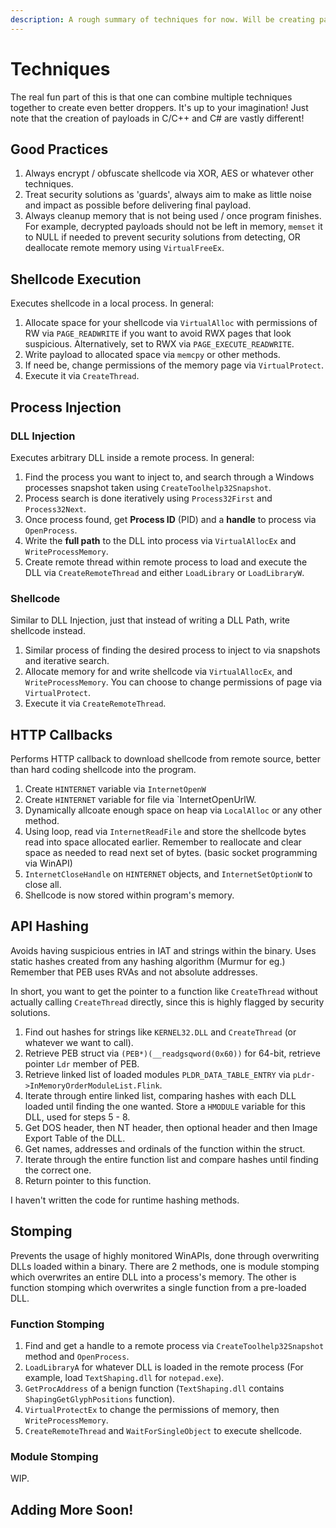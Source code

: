 ```yaml
---
description: A rough summary of techniques for now. Will be creating pages for each in future, and adding more as I go along (and when I have more time from NUS :C)
---
```


# Techniques

The real fun part of this is that one can combine multiple techniques together to create even better droppers. It's up to your imagination! Just note that the creation of payloads in C/C++ and C# are vastly different!

## Good Practices

1. Always encrypt / obfuscate shellcode via XOR, AES or whatever other techniques.
2. Treat security solutions as 'guards', always aim to make as little noise and impact as possible before delivering final payload.
3. Always cleanup memory that is not being used / once program finishes. For example, decrypted payloads should not be left in memory, `memset` it to NULL if needed to prevent security solutions from detecting, OR deallocate remote memory using `VirtualFreeEx`.

## Shellcode Execution

Executes shellcode in a local process. In general:

1. Allocate space for your shellcode via `VirtualAlloc` with permissions of RW via `PAGE_READWRITE` if you want to avoid RWX pages that look suspicious. Alternatively, set to RWX via `PAGE_EXECUTE_READWRITE`.
2. Write payload to allocated space via `memcpy` or other methods.
3. If need be, change permissions of the memory page via `VirtualProtect`. 
4. Execute it via `CreateThread`.

## Process Injection

### DLL Injection

Executes arbitrary DLL inside a remote process. In general:

1. Find the process you want to inject to, and search through a Windows processes snapshot taken using `CreateToolhelp32Snapshot`.
2. Process search is done iteratively using `Process32First` and `Process32Next`. 
3. Once process found, get **Process ID** (PID) and a **handle** to process via `OpenProcess`. 
4. Write the **full path** to the DLL into process via `VirtualAllocEx` and `WriteProcessMemory`.
5. Create remote thread within remote process to load and execute the DLL via `CreateRemoteThread` and either `LoadLibrary` or `LoadLibraryW`.

### Shellcode

Similar to DLL Injection, just that instead of writing a DLL Path, write shellcode instead.

1. Similar process of finding the desired process to inject to via snapshots and iterative search.
2. Allocate memory for and write shellcode via `VirtualAllocEx`, and `WriteProcessMemory`. You can choose to change permissions of page via `VirtualProtect`.
3. Execute it via `CreateRemoteThread`.

## HTTP Callbacks

Performs HTTP callback to download shellcode from remote source, better than hard coding shellcode into the program.

1. Create `HINTERNET` variable via `InternetOpenW`
2. Create `HINTERNET` variable for file via `InternetOpenUrlW.
3. Dynamically allcoate enough space on heap via `LocalAlloc` or any other method.
4. Using loop, read via `InternetReadFile` and store the shellcode bytes read into space allocated earlier. Remember to reallocate and clear space as needed to read next set of bytes. (basic socket programming via WinAPI)
5. `InternetCloseHandle` on `HINTERNET` objects, and `InternetSetOptionW` to close all.
6. Shellcode is now stored within program's memory.

## API Hashing

Avoids having suspicious entries in IAT and strings within the binary. Uses static hashes created from any hashing algorithm (Murmur for eg.) Remember that PEB uses RVAs and not absolute addresses.

In short, you want to get the pointer to a function like `CreateThread` without actually calling `CreateThread` directly, since this is highly flagged by security solutions.

1. Find out hashes for strings like `KERNEL32.DLL` and `CreateThread` (or whatever we want to call).
2. Retrieve PEB struct via `(PEB*)(__readgsqword(0x60))` for 64-bit, retrieve pointer `Ldr` member of PEB.
3. Retrieve linked list of loaded modules `PLDR_DATA_TABLE_ENTRY` via `pLdr->InMemoryOrderModuleList.Flink`.
4. Iterate through entire linked list, comparing hashes with each DLL loaded until finding the one wanted. Store a `HMODULE` variable for this DLL, used for steps 5 - 8.
5. Get DOS header, then NT header, then optional header and then Image Export Table of the DLL.
6. Get names, addresses and ordinals of the function within the struct.
7. Iterate through the entire function list and compare hashes until finding the correct one.
8. Return pointer to this function.

I haven't written the code for runtime hashing methods.

## Stomping

Prevents the usage of highly monitored WinAPIs, done through overwriting DLLs loaded within a binary. There are 2 methods, one is module stomping which overwrites an entire DLL into a process's memory. The other is function stomping which overwrites a single function from a pre-loaded DLL.

### Function Stomping

1. Find and get a handle to a remote process via `CreateToolhelp32Snapshot` method and `OpenProcess`.
2. `LoadLibraryA` for whatever DLL is loaded in the remote process (For example, load `TextShaping.dll` for `notepad.exe`).
3. `GetProcAddress` of a benign function (`TextShaping.dll` contains `ShapingGetGlyphPositions` function).
4. `VirtualProtectEx` to change the permissions of memory, then `WriteProcessMemory`.
5. `CreateRemoteThread` and `WaitForSingleObject` to execute shellcode.

### Module Stomping

WIP.

## Adding More Soon!